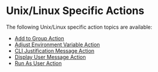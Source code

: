 [title]: # (Unix/Linux)
[tags]: # (actions,*nix)
[priority]: # (2)
# Unix/Linux Specific Actions

The following Unix/Linux specific action topics are available:

* [Add to Group Action](add-to-group.md)
* [Adjust Environment Variable Action](adj-env-var.md)
* [CLI Justification Message Action](cli-just-msg.md)
* [Display User Message Action](display-user-msg.md)
* [Run As User Action](run-as-user.md)
